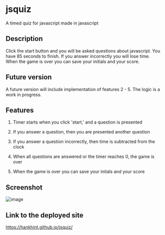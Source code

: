 # jsquiz
A timed quiz for javascript made in javascript

## Description
Click the start button and you will be asked questions about javascript.
You have 85 seconds to finish.
If you answer incorrectly you will lose time.
When the game is over you can save your initials and your score.

## Future version
A future version will include implementation of features 2 - 5.  The logic is a work in progress.

## Features
1. Timer starts when you click 'start,' and a question is presented

2. If you answer a question, then you are presented another question

3. If you answer a question incorrectly, then time is subtracted from the clock

4. When all questions are answered or the timer reaches 0, the game is over

5. When the game is over you can save your initals and your score



## Screenshot
![image](https://user-images.githubusercontent.com/50533231/137669140-11ae84b8-2b8e-41a6-af4a-c9500da23299.png)

## Link to the deployed site

https://hankhint.github.io/jsquiz/


